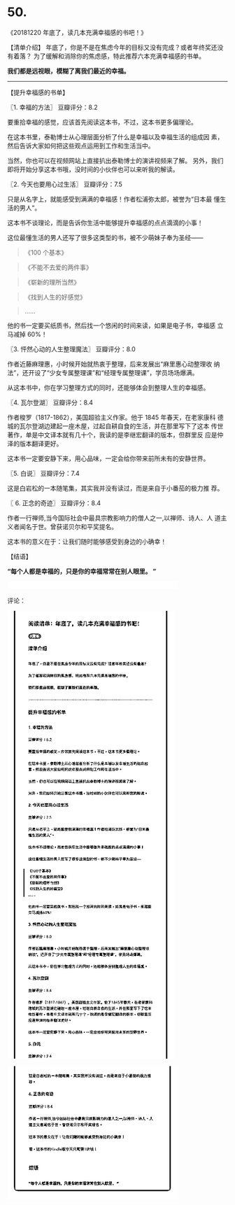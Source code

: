 # 50.

《20181220 年底了，读几本充满幸福感的书吧！》

【清单介绍】 年底了，你是不是在焦虑今年的目标又没有完成？或者年终奖还没有着落？ 为了缓解和消除你的焦虑感，特此推荐六本充满幸福感的书单。

**我们都是远视眼，模糊了离我们最近的幸福。**

---

【提升幸福感的书单】

〖1\. 幸福的方法〗 豆瓣评分：8.2

要重拾幸福的感觉，应该首先阅读这本书，不过，这本书更多偏理论。

在这本书里，泰勒博士从心理层面分析了什么是幸福以及幸福生活的组成因 素，然后告诉大家如何把这些观点运用到工作和生活当中。

当然，你也可以在视频网站上直接扒出泰勒博士的演讲视频来了解。 另外，我们即将开始分享这本书哦，没时间的小伙伴也可以来听我的解读。

〖2\. 今天也要用心过生活〗 豆瓣评分：7.5

只是从名字上，就能感受到满满的幸福感！作者松浦弥太郎，被誉为“日本最 懂生活的男人”。

这本书不谈理论，而是告诉你生活中能够提升幸福感的点点滴滴的小事！

这位最懂生活的男人还写了很多这类型的书，被不少萌妹子奉为圣经——

> 《100 个基本》

> 《不能不去爱的两件事》

> 《崭新的理所当然》

> 《找到人生的好感觉》

> ……

他的书一定要买纸质书，然后找一个悠闲的时间来读，如果是电子书，幸福感 立马减掉 60%！

〖3\. 怦然心动的人生整理魔法〗 豆瓣评分：8.0

作者近藤麻理惠，小时候开始就热衷于整理，后来发展出“麻里惠心动整理收 纳法”，还开设了“少女专属整理课”和“经理专属整理课”，学员场场爆满。

从这本书中，你在学习整理方式的同时，还能够体会到整理人生的幸福感。

〖4\. 瓦尔登湖〗 豆瓣评分：8.4

作者梭罗（1817-1862），美国超验主义作家。他于 1845 年春天，在老家康科 德城的瓦尔登湖边建起一座木屋，过起自耕自食的生活，并在那里写下了这本 传世著作，单是中文译本就有几十个，我读的是李继宏翻译的版本，但群里反 应是仲泽的版本翻译更好。

这本书一定要安静下来，用心品味，一定会给你带来前所未有的安静世界。

〖5\. 白说〗 豆瓣评分：7.4

这是白岩松的一本随笔集，其实我并没有读过，而是来自于小番茄的极力推 荐。

〖 6\. 正念的奇迹〗 豆瓣评分：8.4

作者一行禅师,当今国际社会中最具宗教影响力的僧人之一,以禅师、诗人、人 道主义者闻名于世。曾获诺贝尔和平奖提名。

这本书的意义在于：让我们随时能够感受到身边的小确幸！

【结语】

**“每个人都是幸福的，只是你的幸福常常在别人眼里。 ”**

![image](img/Image_111.png)

评论：

![image](img/Image_112.png)

![image](img/Image_113.png)